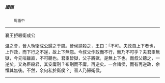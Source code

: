 

##### 國語
　　`周語中`

* * *

襄王拒殺衛成公

溫之會，晉人執衛成公歸之于周。晉侯請殺之，王曰：「不可。夫政自上下者也，上作政，而下行之不逆，故上下無怨。今叔父作政而不行，無乃不可乎？夫君臣無獄，今元咺雖直，不可聽也。君臣皆獄，父子將獄，是無上下也。而叔父聽之，一逆矣。又為臣殺君，其安庸刑？布刑而不庸，再逆矣。一合諸侯，而有再逆政，余懼其無後。不然，余何私於衛侯？」晉人乃歸衛侯。

* * *

